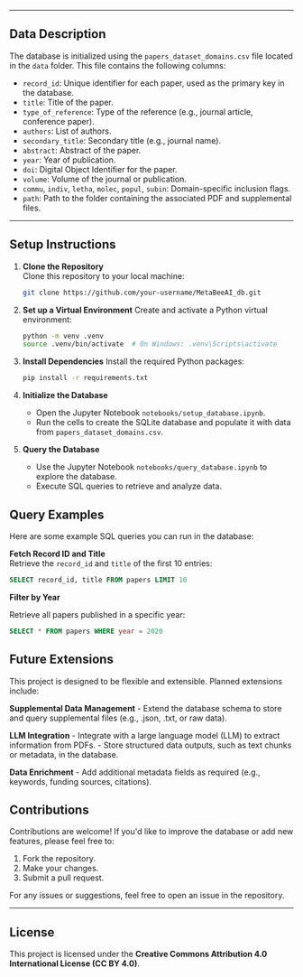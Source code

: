 
---

## Data Description

The database is initialized using the `papers_dataset_domains.csv` file located in the `data` folder. This file contains the following columns:

- `record_id`: Unique identifier for each paper, used as the primary key in the database.
- `title`: Title of the paper.
- `type_of_reference`: Type of the reference (e.g., journal article, conference paper).
- `authors`: List of authors.
- `secondary_title`: Secondary title (e.g., journal name).
- `abstract`: Abstract of the paper.
- `year`: Year of publication.
- `doi`: Digital Object Identifier for the paper.
- `volume`: Volume of the journal or publication.
- `commu`, `indiv`, `letha`, `molec`, `popul`, `subin`: Domain-specific inclusion flags.
- `path`: Path to the folder containing the associated PDF and supplemental files.

---

## Setup Instructions

1. **Clone the Repository**  
   Clone this repository to your local machine:
   ```bash
   git clone https://github.com/your-username/MetaBeeAI_db.git

2. **Set up a Virtual Environment**
    Create and activate a Python virtual environment:
    ```bash
    python -m venv .venv
    source .venv/bin/activate  # On Windows: .venv\Scripts\activate

3. **Install Dependencies**
    Install the required Python packages:
    ```bash
    pip install -r requirements.txt

4. **Initialize the Database**  
   - Open the Jupyter Notebook `notebooks/setup_database.ipynb`.
   - Run the cells to create the SQLite database and populate it with data from `papers_dataset_domains.csv`.

5. **Query the Database**  
   - Use the Jupyter Notebook `notebooks/query_database.ipynb` to explore the database.
   - Execute SQL queries to retrieve and analyze data.


## Query Examples
Here are some example SQL queries you can run in the database:

**Fetch Record ID and Title**  
   Retrieve the `record_id` and `title` of the first 10 entries:
   ```sql
   SELECT record_id, title FROM papers LIMIT 10
   ```

**Filter by Year**
   
   Retrieve all papers published in a specific year:
   ```sql
   SELECT * FROM papers WHERE year = 2020
   ```

## Future Extensions
This project is designed to be flexible and extensible. Planned extensions include:

**Supplemental Data Management**
    - Extend the database schema to store and query supplemental files (e.g., .json, .txt, or raw data).

**LLM Integration**
    - Integrate with a large language model (LLM) to extract information from PDFs.
    - Store structured data outputs, such as text chunks or metadata, in the database.

**Data Enrichment**
    - Add additional metadata fields as required (e.g., keywords, funding sources, citations).

## Contributions

Contributions are welcome! If you'd like to improve the database or add new features, please feel free to:

1. Fork the repository.
2. Make your changes.
3. Submit a pull request.

For any issues or suggestions, feel free to open an issue in the repository.

---

## License

This project is licensed under the **Creative Commons Attribution 4.0 International License (CC BY 4.0)**.  
